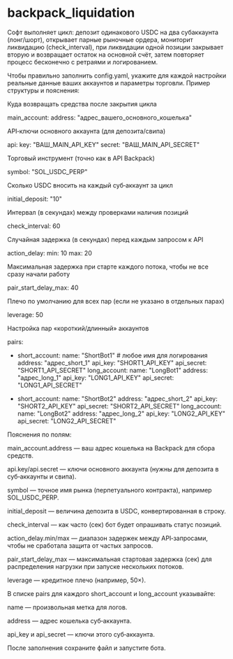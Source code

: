 # backpack_liquidation
Софт выполняет цикл: депозит одинакового USDC на два субаккаунта (лонг/шорт), открывает парные рыночные ордера, мониторит ликвидацию (check_interval), при ликвидации одной позиции закрывает вторую и возвращает остаток на основной счёт, затем повторяет процесс бесконечно с ретраями и логированием.

Чтобы правильно заполнить config.yaml, укажите для каждой настройки реальные данные ваших аккаунтов и параметры торговли. Пример структуры и пояснения:

Куда возвращать средства после закрытия цикла

main_account:
  address: "адрес_вашего_основного_кошелька"

API‑ключи основного аккаунта (для депозита/свипа)

api:
  key: "ВАШ_MAIN_API_KEY"
  secret: "ВАШ_MAIN_API_SECRET"

Торговый инструмент (точно как в API Backpack)

symbol: "SOL_USDC_PERP"

Сколько USDC вносить на каждый суб‑аккаунт за цикл

initial_deposit: "10"

Интервал (в секундах) между проверками наличия позиций

check_interval: 60

Случайная задержка (в секундах) перед каждым запросом к API

action_delay:
  min: 10
  max: 20

Максимальная задержка при старте каждого потока, чтобы не все сразу начали работу

pair_start_delay_max: 40

Плечо по умолчанию для всех пар (если не указано в отдельных парах)

leverage: 50

Настройка пар «короткий/длинный» аккаунтов

pairs:
  - short_account:
      name: "ShortBot1"                # любое имя для логирования
      address: "адрес_short_1"
      api_key: "SHORT1_API_KEY"
      api_secret: "SHORT1_API_SECRET"
    long_account:
      name: "LongBot1"
      address: "адрес_long_1"
      api_key: "LONG1_API_KEY"
      api_secret: "LONG1_API_SECRET"

  - short_account:
      name: "ShortBot2"
      address: "адрес_short_2"
      api_key: "SHORT2_API_KEY"
      api_secret: "SHORT2_API_SECRET"
    long_account:
      name: "LongBot2"
      address: "адрес_long_2"
      api_key: "LONG2_API_KEY"
      api_secret: "LONG2_API_SECRET"

Пояснения по полям:

main_account.address — ваш адрес кошелька на Backpack для сбора средств.

api.key/api.secret — ключи основного аккаунта (нужны для депозита в суб‑аккаунты и свипа).

symbol — точное имя рынка (перпетуального контракта), например SOL_USDC_PERP.

initial_deposit — величина депозита в USDC, конвертированная в строку.

check_interval — как часто (сек) бот будет опрашивать статус позиций.

action_delay.min/max — диапазон задержек между API‑запросами, чтобы не сработала защита от частых запросов.

pair_start_delay_max — максимальная стартовая задержка (сек) для распределения нагрузки при запуске нескольких потоков.

leverage — кредитное плечо (например, 50×).

В списке pairs для каждого short_account и long_account указывайте:

name — произвольная метка для логов.

address — адрес кошелька суб‑аккаунта.

api_key и api_secret — ключи этого суб‑аккаунта.

После заполнения сохраните файл и запустите бота.
